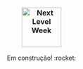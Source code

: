 <h3 align="center">
    <img alt="Next Level Week" src="https://github.com/lia18317/happy-nlw/blob/master/src/images/map-marker.svg" height="90px" />
</h3>
<p align="center">
  Em construção! :rocket:
</p>

